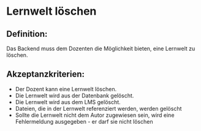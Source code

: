 # Lernwelt löschen

## Definition:

Das Backend muss dem Dozenten die Möglichkeit bieten, eine Lernwelt zu löschen.

## Akzeptanzkriterien:

- Der Dozent kann eine Lernwelt löschen.
- Die Lernwelt wird aus der Datenbank gelöscht.
- Die Lernwelt wird aus dem LMS gelöscht.
- Dateien, die in der Lernwelt referenziert werden, werden gelöscht
- Sollte die Lernwelt nicht dem Autor zugewiesen sein, wird eine Fehlermeldung ausgegeben - er darf sie nicht löschen
